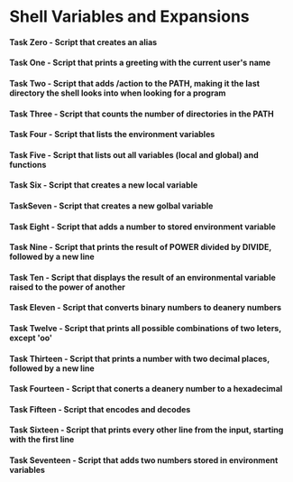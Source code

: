 # Shell Variables and Expansions
#### Task Zero - Script that creates an alias
#### Task One - Script that prints a greeting with the current user's name
#### Task Two - Script that adds /action to the PATH, making it the last directory the shell looks into when looking for a program
#### Task Three - Script that counts the number of directories in the PATH
#### Task Four - Script that lists the environment variables
#### Task Five - Script that lists out all variables (local and global) and functions
#### Task Six - Script that creates a new local variable
#### TaskSeven - Script that creates a new golbal variable
#### Task Eight - Script that adds a number to stored environment variable
 #### Task Nine - Script that prints the result of POWER divided by DIVIDE, followed by a new line
#### Task Ten - Script that displays the result of an environmental variable raised to the power of another
#### Task Eleven - Script that converts binary numbers to deanery numbers
#### Task Twelve - Script that prints all possible combinations of two leters, except 'oo'
#### Task Thirteen - Script that prints a number with two decimal places, followed by a new line
#### Task Fourteen - Script that conerts a deanery number to a hexadecimal
#### Task Fifteen - Script that encodes and decodes
#### Task Sixteen - Script that prints every other line from the input, starting with the first line
#### Task Seventeen - Script that adds two numbers stored in environment variables
